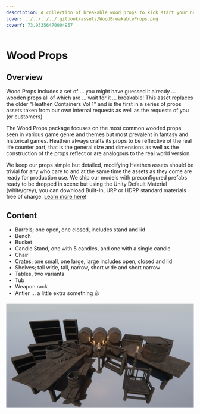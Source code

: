 ```yaml
---
description: A collection of breakable wood props to kick start your next project.
cover: ../../../../.gitbook/assets/WoodBreakableProps.png
coverY: 73.93356470004957
---
```


# Wood Props

## Overview

Wood Props includes a set of … you might have guessed it already … wooden props all of which are  … wait for it … breakable! This asset replaces the older "Heathen Containers Vol 1" and is the first in a series of props assets taken from our own internal requests as well as the requests of you (or customers).

The Wood Props package focuses on the most common wooded props seen in various game genre and themes but most prevalent in fantasy and historical games. Heathen always crafts its props to be reflective of the real life counter part, that is the general size and dimensions as well as the construction of the props reflect or are analogous to the real world version.

We keep our props simple but detailed, modifying Heathen assets should be trivial for any who care to and at the same time the assets as they come are ready for production use. We ship our models with preconfigured prefabs ready to be dropped in scene but using the Unity Default Material (white/grey), you can download Built-In, URP or HDRP standard materials free of charge. [Learn more here](installation.md)!

## Content

* Barrels; one open, one closed, includes stand and lid
* Bench
* Bucket
* Candle Stand, one with 5 candles, and one with a single candle
* Chair
* Crates; one small, one large, large includes open, closed and lid
* Shelves; tall wide, tall, narrow, short wide and short narrow
* Tables, two variants
* Tub
* Weapon rack
* Antler ... a little extra something 👍

![Image taken in Unity 2019 HDRP with standard shader](<../../../../.gitbook/assets/image (167).png>)

